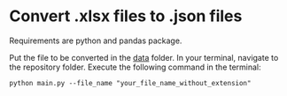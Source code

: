 # Convert .xlsx files to .json files

Requirements are python and pandas package.

Put the file to be converted in the [data](data) folder.
In your terminal, navigate to the repository folder.
Execute the following command in the terminal:

```python main.py --file_name "your_file_name_without_extension"```
